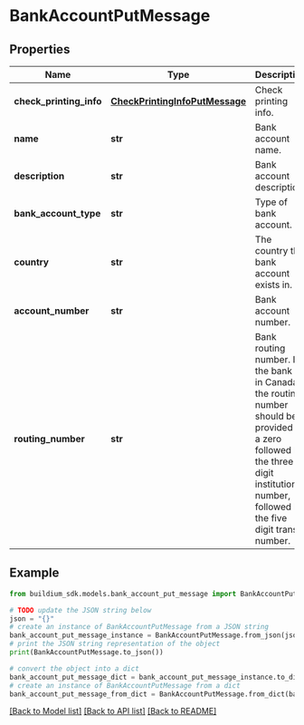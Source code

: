 # BankAccountPutMessage


## Properties

Name | Type | Description | Notes
------------ | ------------- | ------------- | -------------
**check_printing_info** | [**CheckPrintingInfoPutMessage**](CheckPrintingInfoPutMessage.md) | Check printing info. | 
**name** | **str** | Bank account name. | 
**description** | **str** | Bank account description. | [optional] 
**bank_account_type** | **str** | Type of bank account. | 
**country** | **str** | The country the bank account exists in. | 
**account_number** | **str** | Bank account number. | [optional] 
**routing_number** | **str** | Bank routing number. If the bank is in Canada, the routing number should be provided as a zero followed by the three digit institution number, followed by the five digit transit number. | [optional] 

## Example

```python
from buildium_sdk.models.bank_account_put_message import BankAccountPutMessage

# TODO update the JSON string below
json = "{}"
# create an instance of BankAccountPutMessage from a JSON string
bank_account_put_message_instance = BankAccountPutMessage.from_json(json)
# print the JSON string representation of the object
print(BankAccountPutMessage.to_json())

# convert the object into a dict
bank_account_put_message_dict = bank_account_put_message_instance.to_dict()
# create an instance of BankAccountPutMessage from a dict
bank_account_put_message_from_dict = BankAccountPutMessage.from_dict(bank_account_put_message_dict)
```
[[Back to Model list]](../README.md#documentation-for-models) [[Back to API list]](../README.md#documentation-for-api-endpoints) [[Back to README]](../README.md)



